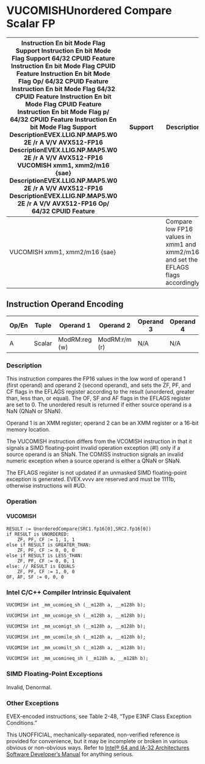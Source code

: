 # VUCOMISH**Unordered Compare Scalar FP**

| **Instruction En bit Mode Flag Support Instruction En bit Mode Flag Support 64/32 CPUID Feature Instruction En bit Mode Flag CPUID Feature Instruction En bit Mode Flag Op/ 64/32 CPUID Feature Instruction En bit Mode Flag 64/32 CPUID Feature Instruction En bit Mode Flag CPUID Feature Instruction En bit Mode Flag p/ 64/32 CPUID Feature Instruction En bit Mode Flag Support Description**EVEX.LLIG.NP.MAP5.W0 2E /r A V/V AVX512-FP16 **Description**EVEX.LLIG.NP.MAP5.W0 2E /r A V/V AVX512-FP16 VUCOMISH xmm1, xmm2/m16 {sae} **Description**EVEX.LLIG.NP.MAP5.W0 2E /r A V/V AVX512-FP16 **Description**EVEX.LLIG.NP.MAP5.W0 2E /r A V/V AVX512-FP16 **Op/ 64/32 CPUID Feature** |     | **Support** |     | **Description**                                                                    |
| -------------------------------------------------------------------------------------------------------------------------------------------------------------------------------------------------------------------------------------------------------------------------------------------------------------------------------------------------------------------------------------------------------------------------------------------------------------------------------------------------------------------------------------------------------------------------------------------------------------------------------------------------------------------------------------------- | --- | ----------- | --- | ---------------------------------------------------------------------------------- |
| VUCOMISH xmm1, xmm2/m16 {sae}                                                                                                                                                                                                                                                                                                                                                                                                                                                                                                                                                                                                                                                                |     |             |     | Compare low FP16 values in xmm1 and xmm2/m16 and set the EFLAGS flags accordingly. |

## Instruction Operand Encoding

| Op/En | Tuple  | Operand 1     | Operand 2     | Operand 3 | Operand 4 |
| ----- | ------ | ------------- | ------------- | --------- | --------- |
| A     | Scalar | ModRM:reg (w) | ModRM:r/m (r) | N/A       | N/A       |

### Description

This instruction compares the FP16 values in the low word of operand 1 (first operand) and operand 2 (second operand), and sets the ZF, PF, and CF flags in the EFLAGS register according to the result (unordered, greater than, less than, or equal). The OF, SF and AF flags in the EFLAGS register are set to 0. The unordered result is returned if either source operand is a NaN (QNaN or SNaN).

Operand 1 is an XMM register; operand 2 can be an XMM register or a 16-bit memory location.

The VUCOMISH instruction differs from the VCOMISH instruction in that it signals a SIMD floating-point invalid operation exception (#​I) only if a source operand is an SNaN. The COMISS instruction signals an invalid numeric exception when a source operand is either a QNaN or SNaN.

The EFLAGS register is not updated if an unmasked SIMD floating-point exception is generated. EVEX.vvvv are reserved and must be 1111b, otherwise instructions will #​​​UD.

### Operation

#### VUCOMISH

```
RESULT := UnorderedCompare(SRC1.fp16[0],SRC2.fp16[0])
if RESULT is UNORDERED:
    ZF, PF, CF := 1, 1, 1
else if RESULT is GREATER_THAN:
    ZF, PF, CF := 0, 0, 0
else if RESULT is LESS_THAN:
    ZF, PF, CF := 0, 0, 1
else: // RESULT is EQUALS
    ZF, PF, CF := 1, 0, 0
OF, AF, SF := 0, 0, 0

```

### Intel C/C++ Compiler Intrinsic Equivalent

```
VUCOMISH int _mm_ucomieq_sh (__m128h a, __m128h b);

```

```
VUCOMISH int _mm_ucomige_sh (__m128h a, __m128h b);

```

```
VUCOMISH int _mm_ucomigt_sh (__m128h a, __m128h b);

```

```
VUCOMISH int _mm_ucomile_sh (__m128h a, __m128h b);

```

```
VUCOMISH int _mm_ucomilt_sh (__m128h a, __m128h b);

```

```
VUCOMISH int _mm_ucomineq_sh (__m128h a, __m128h b);

```

### SIMD Floating-Point Exceptions

Invalid, Denormal.

### Other Exceptions

EVEX-encoded instructions, see Table 2-48, “Type E3NF Class Exception Conditions.”

This UNOFFICIAL, mechanically-separated, non-verified reference is provided for convenience, but it may be
incomplete or broken in various obvious or non-obvious
ways. Refer to [Intel® 64 and IA-32 Architectures Software Developer’s Manual](https://software.intel.com/en-us/download/intel-64-and-ia-32-architectures-sdm-combined-volumes-1-2a-2b-2c-2d-3a-3b-3c-3d-and-4) for anything serious.
